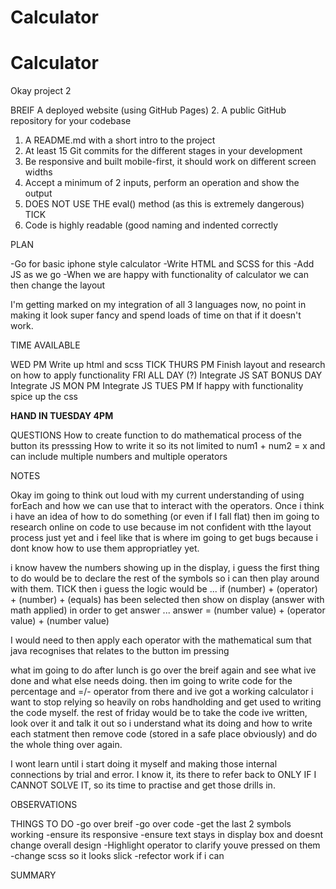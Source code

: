 # Calculator

# Calculator

Okay project 2

BREIF
A deployed website (using GitHub Pages)
2.  A public GitHub repository for your codebase
1.  A README.md with a short intro to the project
2.  At least 15 Git commits for the different stages in your development
3.  Be responsive and built mobile-first, it should work on different screen widths
4.  Accept a minimum of 2 inputs, perform an operation and show the output
5.  DOES NOT USE THE eval() method (as this is extremely dangerous) TICK
6.  Code is highly readable (good naming and indented correctly

PLAN

-Go for basic iphone style calculator
-Write HTML and SCSS for this
-Add JS as we go
-When we are happy with functionality of calculator we can then change the layout

I'm getting marked on my integration of all 3 languages now, no point in making it look super fancy and spend loads of time on that if it doesn't work.

TIME AVAILABLE

WED PM
    Write up html and scss TICK
THURS PM
    Finish layout and research on how to apply functionality
FRI ALL DAY (?)
    Integrate JS
SAT BONUS DAY
    Integrate JS
MON PM
    Integrate JS
TUES PM
    If happy with functionality spice up the css

**HAND IN TUESDAY 4PM**



QUESTIONS
How to create function to do mathematical process of the button its presssing
How to write it so its not limited to num1 + num2 = x and can include multiple numbers and multiple operators




NOTES 

Okay im going to think out loud with my current understanding of using forEach and how we can use that to interact with the operators. Once i think i have an idea of how to do something (or even if I fall flat) then im going to research online on code to use because im not confident with tthe layout process just yet and i feel like that is where im going to get bugs because i dont know how to use them appropriatley yet.

i know havew the numbers showing up in the display, i guess the first thing to do would be to declare the rest of the symbols so i can then play around with them. TICK 
then i guess the logic would be ...
if (number) + (operator) + (number) + (equals) has been selected
then show on display 
(answer with math applied)
in order to get answer ...
answer = (number value) + (operator value) + (number value) 


I would need to then apply each operator with the mathematical sum that java recognises that relates to the button im pressing


what im going to do after lunch is go over the breif again and see what ive done and what else needs doing.
then im going to write code for the percentage and =/- operator
from there and ive got a working calculator i want to stop relying so heavily on robs handholding and get used to writing the code myself. the rest of friday would be to take the code ive written, look over it and talk it out so i understand what its doing and how to write each statment then remove code (stored in a safe place obviously) and do the whole thing over again. 

I wont learn until i start doing it myself and making those internal connections by trial and error. I know it, its there to refer back to ONLY IF I CANNOT SOLVE IT, so its time to practise and get those drills in.

OBSERVATIONS

THINGS TO DO
-go over breif
-go over code
-get the last 2 symbols working
-ensure its responsive
-ensure text stays in display box and doesnt change overall design
-Highlight operator to clarify youve pressed on them
-change scss so it looks slick
-refector work if i can

SUMMARY
